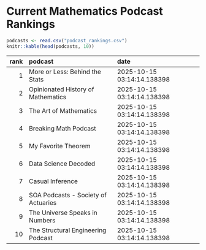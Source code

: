 # Current Mathematics Podcast Rankings


``` r
podcasts <- read.csv("podcast_rankings.csv")
knitr::kable(head(podcasts, 10))
```

| rank | podcast                             | date                       |
|-----:|:------------------------------------|:---------------------------|
|    1 | More or Less: Behind the Stats      | 2025-10-15 03:14:14.138398 |
|    2 | Opinionated History of Mathematics  | 2025-10-15 03:14:14.138398 |
|    3 | The Art of Mathematics              | 2025-10-15 03:14:14.138398 |
|    4 | Breaking Math Podcast               | 2025-10-15 03:14:14.138398 |
|    5 | My Favorite Theorem                 | 2025-10-15 03:14:14.138398 |
|    6 | Data Science Decoded                | 2025-10-15 03:14:14.138398 |
|    7 | Casual Inference                    | 2025-10-15 03:14:14.138398 |
|    8 | SOA Podcasts - Society of Actuaries | 2025-10-15 03:14:14.138398 |
|    9 | The Universe Speaks in Numbers      | 2025-10-15 03:14:14.138398 |
|   10 | The Structural Engineering Podcast  | 2025-10-15 03:14:14.138398 |
